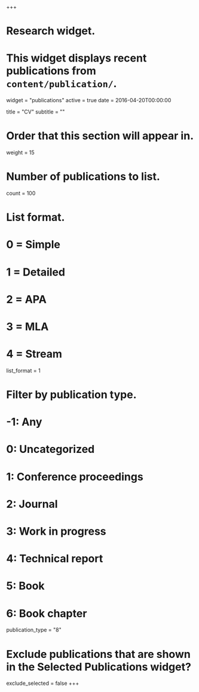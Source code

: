 +++
# Research widget.
# This widget displays recent publications from `content/publication/`.
widget = "publications"
active = true
date = 2016-04-20T00:00:00

title = "CV"
subtitle = ""

# Order that this section will appear in.
weight = 15

# Number of publications to list.
count = 100

# List format.
#   0 = Simple
#   1 = Detailed
#   2 = APA
#   3 = MLA
#   4 = Stream
list_format = 1

# Filter by publication type.
# -1: Any
#  0: Uncategorized
#  1: Conference proceedings
#  2: Journal
#  3: Work in progress
#  4: Technical report
#  5: Book
#  6: Book chapter
publication_type = "8"

# Exclude publications that are shown in the Selected Publications widget?
exclude_selected = false
+++
